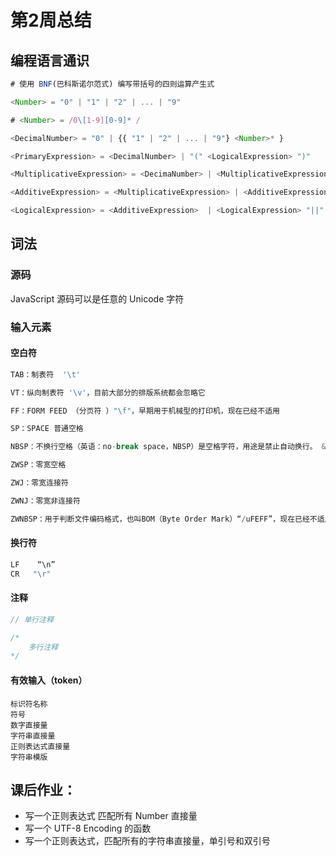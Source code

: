 # 第2周总结

## 编程语言通识

```js
# 使用 BNF(巴科斯诺尔范式) 编写带括号的四则运算产生式

<Number> = "0" | "1" | "2" | ... | "9"

# <Number> = /0\[1-9][0-9]* /

<DecimalNumber> = "0" | {{ "1" | "2" | ... | "9"} <Number>* }

<PrimaryExpression> = <DecimalNumber> | "(" <LogicalExpression> ")"

<MultiplicativeExpression> = <DecimaNumber> | <MultiplicativeExpression> "*" <DecimalNumber> | <MultiplicativeExpression> "/" <DecimalNumber> | 

<AdditiveExpression> = <MultiplicativeExpression> | <AdditiveExpression> "+" <MultiplicativeExpression> | <AdditiveExpression> "-" <MultiplicativeExpression> 

<LogicalExpression> = <AdditiveExpression>  | <LogicalExpression> "||" <AdditiveExpression> | <LogicalExpression> "&&" <AdditiveExpression>
```

## 词法

### 源码

JavaScript 源码可以是任意的 Unicode 字符

### 输入元素

#### 空白符

```js
TAB：制表符  '\t'

VT：纵向制表符 '\v'，目前大部分的排版系统都会忽略它

FF：FORM FEED （分页符 ）"\f"，早期用于机械型的打印机，现在已经不适用

SP：SPACE 普通空格

NBSP：不换行空格（英语：no-break space，NBSP）是空格字符，用途是禁止自动换行。 &nbsp

ZWSP：零宽空格

ZWJ：零宽连接符

ZWNJ：零宽非连接符

ZWNBSP：用于判断文件编码格式，也叫BOM（Byte Order Mark）“/uFEFF”，现在已经不适用
```

#### 换行符

```js
LF    “\n”
CR   "\r"
```

#### 注释

```js
// 单行注释

/*
	多行注释
*/
```

#### 有效输入（token）

```
标识符名称
符号
数字直接量
字符串直接量
正则表达式直接量
字符串模版
```

## 课后作业：

- 写一个正则表达式 匹配所有 Number 直接量
- 写一个 UTF-8 Encoding 的函数
- 写一个正则表达式，匹配所有的字符串直接量，单引号和双引号